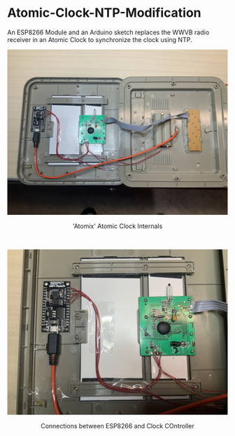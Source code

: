 # Atomic-Clock-NTP-Modification
An ESP8266 Module and an Arduino sketch replaces the WWVB radio receiver in an Atomic Clock to synchronize the clock using NTP.
<p align="center"><img src="/images/Atomic Clock 1.JPG"/>
<p align="center">'Atomix' Atomic Clock Internals</p><br>
<p align="center"><img src="/images/Atomic Clock 2.JPG"/>
<p align="center">Connections between ESP8266 and Clock COntroller</p><br>
